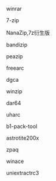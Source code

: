 winrar

7-zip

NanaZip,7z衍生版

bandizip

peazip

freearc

dgca

winzip

dar64

uharc

b1-pack-tool

astrotite200x



zpaq

winace

uniextractrc3